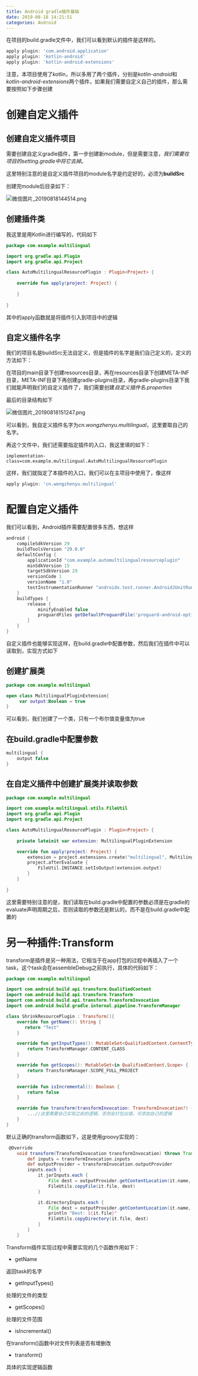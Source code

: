 ```yaml
---
title: Android gradle插件基础
date: 2019-08-18 14:21:51
categories: Android
---
```


在项目的build.gradle文件中，我们可以看到默认的插件是这样的。

```groovy
apply plugin: 'com.android.application'
apply plugin: 'kotlin-android'
apply plugin: 'kotlin-android-extensions'
```

注意，本项目使用了kotlin，所以多用了两个插件，分别是*kotlin-android*和*kotlin-android-extensions*两个插件，如果我们需要自定义自己的插件，那么需要按照如下步骤创建

# 创建自定义插件

## 创建自定义插件项目

需要创建自定义gradle插件，第一步创建新module，但是需要注意，*我们需要在项目的setting.gradle中将它去掉*。

这里特别注意的是自定义插件项目的module名字是约定好的，必须为**buildSrc**

创建完module后目录如下：

![微信图片_20190818144514.png](https://i.loli.net/2019/08/18/KYch9pf7tiqILRM.png)

## 创建插件类

我这里是用Kotlin进行编写的，代码如下

```kotlin
package com.example.multilingual

import org.gradle.api.Plugin
import org.gradle.api.Project

class AutoMultilingualResourcePlugin : Plugin<Project> {
    
    override fun apply(project: Project) {
        
    }
    
}

```

其中的apply函数就是将插件引入到项目中的逻辑

## 自定义插件名字

我们的项目名是buildSrc无法自定义，但是插件的名字是我们自己定义的，定义的方法如下：

在项目的main目录下创建resources目录，再在resources目录下创建META-INF目录，META-INF目录下再创建gradle-plugins目录，再gradle-plugins目录下我们就能声明我们的自定义插件了，我们需要创建*自定义插件名.properties*

最后的目录结构如下

![微信图片_20190818151247.png](https://i.loli.net/2019/08/18/9RIeVQfOrLChaDl.png)

可以看到，我自定义插件名字为*cn.wongzhenyu.multilingual*，这里要取自己的名字。

再这个文件中，我们还需要指定插件的入口，我这里填的如下：

```
implementation-class=com.example.multilingual.AutoMultilingualResourcePlugin
```

这样，我们就指定了本插件的入口，我们可以在主项目中使用了，像这样

```groovy
apply plugin: 'cn.wongzhenyu.multilingual'
```

# 配置自定义插件

我们可以看到，Android插件需要配置很多东西，想这样

```groovy
android {
    compileSdkVersion 29
    buildToolsVersion "29.0.0"
    defaultConfig {
        applicationId "com.example.automultilingualresourceplugin"
        minSdkVersion 15
        targetSdkVersion 29
        versionCode 1
        versionName "1.0"
        testInstrumentationRunner "androidx.test.runner.AndroidJUnitRunner"
    }
    buildTypes {
        release {
            minifyEnabled false
            proguardFiles getDefaultProguardFile('proguard-android-optimize.txt'), 'proguard-rules.pro'
        }
    }
}
```

自定义插件也能够实现这样，在build.gradle中配置参数，然后我们在插件中可以读取到，实现方式如下

## 创建扩展类

```kotlin
package com.example.multilingual

open class MultilingualPluginExtension{
     var output:Boolean = true
}
```

可以看到，我们创建了一个类，只有一个布尔值变量值为true

## 在build.gradle中配置参数

```groovy
multilingual {
    output false
}
```

## 在自定义插件中创建扩展类并读取参数

```kotlin
package com.example.multilingual

import com.example.multilingual.utils.FileUtil
import org.gradle.api.Plugin
import org.gradle.api.Project

class AutoMultilingualResourcePlugin : Plugin<Project> {
    
    private lateinit var extension: MultilingualPluginExtension

    override fun apply(project: Project) {
        extension = project.extensions.create("multilingual", MultilingualPluginExtension::class.java)
        project.afterEvaluate {
            FileUtil.INSTANCE.setIsOutput(extension.output)
        }
    }
    
}
```

这里需要特别注意的是，我们读取在build.gradle中配置的参数必须是在gradle的evaluate声明周期之后，否则读取的参数还是默认的，而不是在build.gradle中配置的


# 另一种插件:Transform

transform是插件是另一种用法，它相当于在app打包的过程中再插入了一个task，这个task会在assembleDebug之前执行，具体的代码如下：

```kotlin
package com.example.multilingual

import com.android.build.api.transform.QualifiedContent
import com.android.build.api.transform.Transform
import com.android.build.api.transform.TransformInvocation
import com.android.build.gradle.internal.pipeline.TransformManager

class ShrinkResourcePlugin : Transform(){
    override fun getName(): String {
       return "Test"
    }

    override fun getInputTypes(): MutableSet<QualifiedContent.ContentType> {
        return TransformManager.CONTENT_CLASS
    }

    override fun getScopes(): MutableSet<in QualifiedContent.Scope> {
        return TransformManager.SCOPE_FULL_PROJECT
    }

    override fun isIncremental(): Boolean {
        return false
    }

    override fun transform(transformInvocation: TransformInvocation?) {
        ...//这里需要自己实现之前的逻辑，否则会打包出错，可添加自己的逻辑
    }
}
```

默认正确的transform函数如下，这是使用groovy实现的：

```groovy
 @Override
    void transform(TransformInvocation transformInvocation) throws TransformException, InterruptedException, IOException {
        def inputs = transformInvocation.inputs
        def outputProvider = transformInvocation.outputProvider
        inputs.each {
            it.jarInputs.each {
                File dest = outputProvider.getContentLocation(it.name, it.contentTypes, it.scopes, Format.JAR)
                FileUtils.copyFile(it.file, dest)
            }

            it.directoryInputs.each {
                File dest = outputProvider.getContentLocation(it.name, it.contentTypes, it.scopes, Format.DIRECTORY)
                println "Dest: ${it.file}"
                FileUtils.copyDirectory(it.file, dest)
            }
        }
    }
```

Transform插件实现过程中需要实现的几个函数作用如下：

* getName

返回task的名字

* getInputTypes()

处理的文件的类型

* getScopes()

处理的文件范围

* isIncremental()

在transform()函数中对文件列表是否有增删改

* transform()

具体的实现逻辑函数